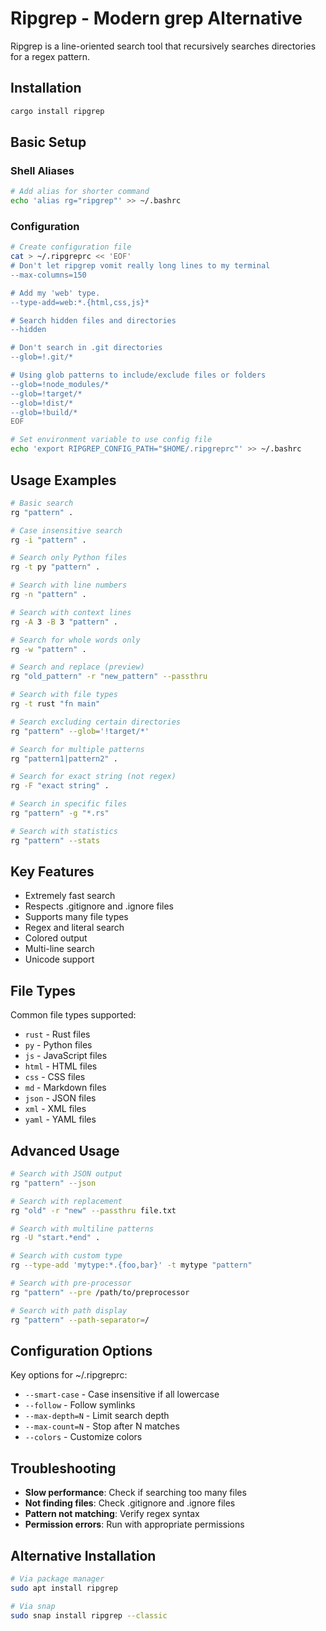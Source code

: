 # Ripgrep - Modern grep Alternative

Ripgrep is a line-oriented search tool that recursively searches directories for a regex pattern.

## Installation

```bash
cargo install ripgrep
```

## Basic Setup

### Shell Aliases

```bash
# Add alias for shorter command
echo 'alias rg="ripgrep"' >> ~/.bashrc
```

### Configuration

```bash
# Create configuration file
cat > ~/.ripgreprc << 'EOF'
# Don't let ripgrep vomit really long lines to my terminal
--max-columns=150

# Add my 'web' type.
--type-add=web:*.{html,css,js}*

# Search hidden files and directories
--hidden

# Don't search in .git directories
--glob=!.git/*

# Using glob patterns to include/exclude files or folders
--glob=!node_modules/*
--glob=!target/*
--glob=!dist/*
--glob=!build/*
EOF

# Set environment variable to use config file
echo 'export RIPGREP_CONFIG_PATH="$HOME/.ripgreprc"' >> ~/.bashrc
```

## Usage Examples

```bash
# Basic search
rg "pattern" .

# Case insensitive search
rg -i "pattern" .

# Search only Python files
rg -t py "pattern" .

# Search with line numbers
rg -n "pattern" .

# Search with context lines
rg -A 3 -B 3 "pattern" .

# Search for whole words only
rg -w "pattern" .

# Search and replace (preview)
rg "old_pattern" -r "new_pattern" --passthru

# Search with file types
rg -t rust "fn main"

# Search excluding certain directories
rg "pattern" --glob='!target/*'

# Search for multiple patterns
rg "pattern1|pattern2" .

# Search for exact string (not regex)
rg -F "exact string" .

# Search in specific files
rg "pattern" -g "*.rs"

# Search with statistics
rg "pattern" --stats
```

## Key Features

- Extremely fast search
- Respects .gitignore and .ignore files
- Supports many file types
- Regex and literal search
- Colored output
- Multi-line search
- Unicode support

## File Types

Common file types supported:
- `rust` - Rust files
- `py` - Python files
- `js` - JavaScript files
- `html` - HTML files
- `css` - CSS files
- `md` - Markdown files
- `json` - JSON files
- `xml` - XML files
- `yaml` - YAML files

## Advanced Usage

```bash
# Search with JSON output
rg "pattern" --json

# Search with replacement
rg "old" -r "new" --passthru file.txt

# Search with multiline patterns
rg -U "start.*end" .

# Search with custom type
rg --type-add 'mytype:*.{foo,bar}' -t mytype "pattern"

# Search with pre-processor
rg "pattern" --pre /path/to/preprocessor

# Search with path display
rg "pattern" --path-separator=/
```

## Configuration Options

Key options for ~/.ripgreprc:
- `--smart-case` - Case insensitive if all lowercase
- `--follow` - Follow symlinks
- `--max-depth=N` - Limit search depth
- `--max-count=N` - Stop after N matches
- `--colors` - Customize colors

## Troubleshooting

- **Slow performance**: Check if searching too many files
- **Not finding files**: Check .gitignore and .ignore files
- **Pattern not matching**: Verify regex syntax
- **Permission errors**: Run with appropriate permissions

## Alternative Installation

```bash
# Via package manager
sudo apt install ripgrep

# Via snap
sudo snap install ripgrep --classic
```
